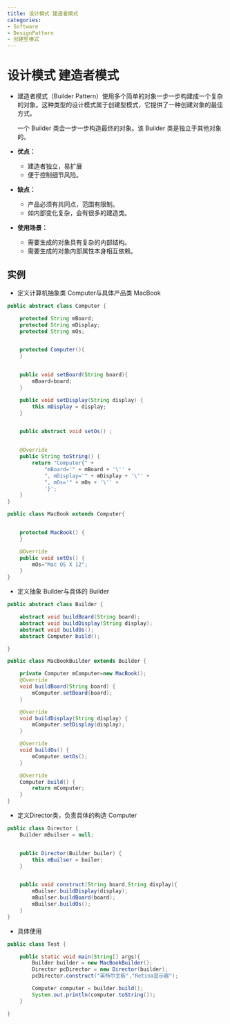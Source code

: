 ```yaml
---
title: 设计模式 建造者模式
categories:
- Software
- DesignPattern
- 创建型模式
---
```

# 设计模式 建造者模式

- 建造者模式（Builder Pattern）使用多个简单的对象一步一步构建成一个复杂的对象。这种类型的设计模式属于创建型模式，它提供了一种创建对象的最佳方式。

    一个 Builder 类会一步一步构造最终的对象。该 Builder 类是独立于其他对象的。

- **优点：**

  - 建造者独立，易扩展
  - 便于控制细节风险。

- **缺点：** 

  - 产品必须有共同点，范围有限制。 
  - 如内部变化复杂，会有很多的建造类。

- **使用场景：**

  - 需要生成的对象具有复杂的内部结构。
  - 需要生成的对象内部属性本身相互依赖。


## 实例

- 定义计算机抽象类 Computer与具体产品类 MacBook

```java
public abstract class Computer {

    protected String mBoard;
    protected String mDisplay;
    protected String mOs;


    protected Computer(){
    }


    public void setBoard(String board){
        mBoard=board;
    }

    public void setDisplay(String display) {
        this.mDisplay = display;
    }


    public abstract void setOs() ;


    @Override
    public String toString() {
        return "Computer{" +
            "mBoard='" + mBoard + '\'' +
            ", mDisplay='" + mDisplay + '\'' +
            ", mOs='" + mOs + '\'' +
            '}';
    }
}

public class MacBook extends Computer{


    protected MacBook() {
    }

    @Override
    public void setOs() {
        mOs="Mac OS X 12";
    }
}
```

- 定义抽象 Builder与具体的 Builder

```java
public abstract class Builder {

    abstract void buildBoard(String board);
    abstract void buildDisplay(String display);
    abstract void buildOs();
    abstract Computer build();

}

public class MacBookBuilder extends Builder {

    private Computer mComputer=new MacBook();
    @Override
    void buildBoard(String board) {
        mComputer.setBoard(board);
    }

    @Override
    void buildDisplay(String display) {
        mComputer.setDisplay(display);
    }

    @Override
    void buildOs() {
        mComputer.setOs();
    }

    @Override
    Computer build() {
        return mComputer;
    }
}
```

- 定义Director类，负责具体的构造 Computer

```java
public class Director {
    Builder mBuilser = null;


    public Director(Builder builer) {
        this.mBuilser = builer;
    }


    public void construct(String board,String display){
        mBuilser.buildDisplay(display);
        mBuilser.buildBoard(board);
        mBuilser.buildOs();
    }
}
```

- 具体使用

```java
public class Test {

    public static void main(String[] args){
        Builder builder = new MacBookBuilder();
        Director pcDirector = new Director(builder);
        pcDirector.construct("英特尔主板","Retina显示器");

        Computer computer = builder.build();
        System.out.println(computer.toString());
    }

}
```
